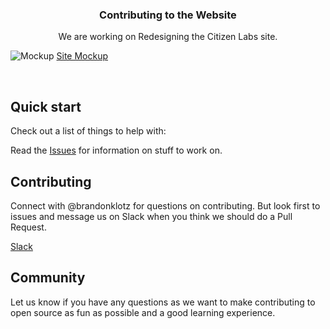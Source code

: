 <p align="center">

  <h3 align="center">Contributing to the Website</h3>

  <p align="center">
    We are working on Redesigning the Citizen Labs site.
    <br>
  </p>
</p>

![Mockup](http://dist/img/Mockup.png)
[Site Mockup](https://sketch.cloud/s/4aVYA)

<br>

## Quick start

Check out a list of things to help with:

Read the [Issues](https://github.com/citizenlabsgr/website/issues) for information on stuff to work on.

## Contributing

Connect with @brandonklotz for questions on contributing. But look first to issues and message us on Slack when you think we should do a Pull Request.

[Slack](http://slackin-citizenlabs.herokuapp.com)

## Community

Let us know if you have any questions as we want to make contributing to open source as fun as possible and a good learning experience.
